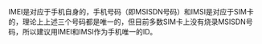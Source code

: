 IMEI是对应于手机自身的，手机号码（即MSISDN号码）和IMSI是对应于SIM卡的，理论上上述三个号码都是唯一的，但目前多数SIM卡上没有烧录MSISDN号码，所以建议用IMEI和IMSI作为手机唯一的ID。